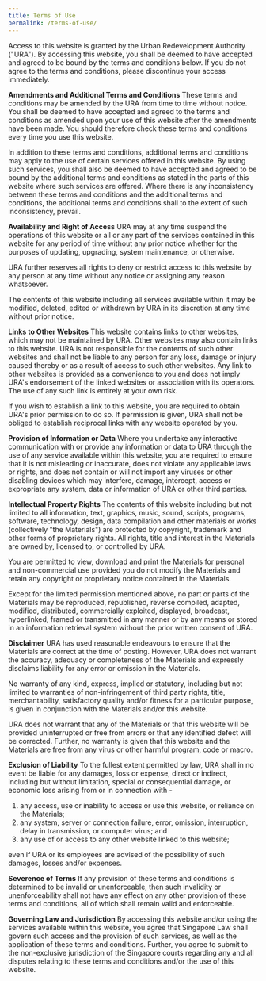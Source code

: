 ```yaml
---
title: Terms of Use
permalink: /terms-of-use/
---
```


Access to this website is granted by the Urban Redevelopment Authority ("URA"). By accessing this website, you shall be deemed to have accepted and agreed to be bound by the terms and conditions below. If you do not agree to the terms and conditions, please discontinue your access immediately.

**Amendments and Additional Terms and Conditions**
These terms and conditions may be amended by the URA from time to time without notice. You shall be deemed to have accepted and agreed to the terms and conditions as amended upon your use of this website after the amendments have been made. You should therefore check these terms and conditions every time you use this website.

In addition to these terms and conditions, additional terms and conditions may apply to the use of certain services offered in this website. By using such services, you shall also be deemed to have accepted and agreed to be bound by the additional terms and conditions as stated in the parts of this website where such services are offered. Where there is any inconsistency between these terms and conditions and the additional terms and conditions, the additional terms and conditions shall to the extent of such inconsistency, prevail.

**Availability and Right of Access**
URA may at any time suspend the operations of this website or all or any part of the services contained in this website for any period of time without any prior notice whether for the purposes of updating, upgrading, system maintenance, or otherwise.

URA further reserves all rights to deny or restrict access to this website by any person at any time without any notice or assigning any reason whatsoever.

The contents of this website including all services available within it may be modified, deleted, edited or withdrawn by URA in its discretion at any time without prior notice.

**Links to Other Websites**
This website contains links to other websites, which may not be maintained by URA. Other websites may also contain links to this website. URA is not responsible for the contents of such other websites and shall not be liable to any person for any loss, damage or injury caused thereby or as a result of access to such other websites. Any link to other websites is provided as a convenience to you and does not imply URA's endorsement of the linked websites or association with its operators. The use of any such link is entirely at your own risk.

If you wish to establish a link to this website, you are required to obtain URA's prior permission to do so. If permission is given, URA shall not be obliged to establish reciprocal links with any website operated by you.

**Provision of Information or Data** 
Where you undertake any interactive communication with or provide any information or data to URA through the use of any service available within this website, you are required to ensure that it is not misleading or inaccurate, does not violate any applicable laws or rights, and does not contain or will not import any viruses or other disabling devices which may interfere, damage, intercept, access or expropriate any system, data or information of URA or other third parties.

**Intellectual Property Rights** 
The contents of this website including but not limited to all information, text, graphics, music, sound, scripts, programs, software, technology, design, data compilation and other materials or works (collectively "the Materials") are protected by copyright, trademark and other forms of proprietary rights. All rights, title and interest in the Materials are owned by, licensed to, or controlled by URA.

You are permitted to view, download and print the Materials for personal and non-commercial use provided you do not modify the Materials and retain any copyright or proprietary notice contained in the Materials.

Except for the limited permission mentioned above, no part or parts of the Materials may be reproduced, republished, reverse compiled, adapted, modified, distributed, commercially exploited, displayed, broadcast, hyperlinked, framed or transmitted in any manner or by any means or stored in an information retrieval system without the prior written consent of URA.

**Disclaimer** 
URA has used reasonable endeavours to ensure that the Materials are correct at the time of posting. However, URA does not warrant the accuracy, adequacy or completeness of the Materials and expressly disclaims liability for any error or omission in the Materials.

No warranty of any kind, express, implied or statutory, including but not limited to warranties of non-infringement of third party rights, title, merchantability, satisfactory quality and/or fitness for a particular purpose, is given in conjunction with the Materials and/or this website.

URA does not warrant that any of the Materials or that this website will be provided uninterrupted or free from errors or that any identified defect will be corrected. Further, no warranty is given that this website and the Materials are free from any virus or other harmful program, code or macro.

**Exclusion of Liability** 
To the fullest extent permitted by law, URA shall in no event be liable for any damages, loss or expense, direct or indirect, including but without limitation, special or consequential damage, or economic loss arising from or in connection with -

1. any access, use or inability to access or use this website, or reliance on the Materials;
2. any system, server or connection failure, error, omission, interruption, delay in transmission, or computer virus; and
3. any use of or access to any other website linked to this website; 

even if URA or its employees are advised of the possibility of such damages, losses and/or expenses.

**Severence of Terms** 
If any provision of these terms and conditions is determined to be invalid or unenforceable, then such invalidity or unenforceability shall not have any effect on any other provision of these terms and conditions, all of which shall remain valid and enforceable.

**Governing Law and Jurisdiction**
By accessing this website and/or using the services available within this website, you agree that Singapore Law shall govern such access and the provision of such services, as well as the application of these terms and conditions. Further, you agree to submit to the non-exclusive jurisdiction of the Singapore courts regarding any and all disputes relating to these terms and conditions and/or the use of this website.
